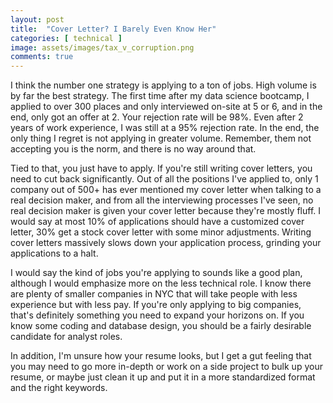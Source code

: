 ```yaml
---
layout: post
title:  "Cover Letter? I Barely Even Know Her"
categories: [ technical ]
image: assets/images/tax_v_corruption.png
comments: true
---
```

I think the number one strategy is applying to a ton of jobs. High volume is by far the best strategy. The first time after my data science bootcamp, I applied to over 300 places and only interviewed on-site at 5 or 6, and in the end, only got an offer at 2. Your rejection rate will be 98%. Even after 2 years of work experience, I was still at a 95% rejection rate. In the end, the only thing I regret is not applying in greater volume. Remember, them not accepting you is the norm, and there is no way around that.

Tied to that, you just have to apply. If you're still writing cover letters, you need to cut back significantly. Out of all the positions I've applied to, only 1 company out of 500+ has ever mentioned my cover letter when talking to a real decision maker, and from all the interviewing processes I've seen, no real decision maker is given your cover letter because they're mostly fluff. I would say at most 10% of applications should have a customized cover letter, 30% get a stock cover letter with some minor adjustments. Writing cover letters massively slows down your application process, grinding your applications to a halt.

I would say the kind of jobs you're applying to sounds like a good plan, although I would emphasize more on the less technical role. I know there are plenty of smaller companies in NYC that will take people with less experience but with less pay. If you're only applying to big companies, that's definitely something you need to expand your horizons on. If you know some coding and database design, you should be a fairly desirable candidate for analyst roles.

In addition, I'm unsure how your resume looks, but I get a gut feeling that you may need to go more in-depth or work on a side project to bulk up your resume, or maybe just clean it up and put it in a more standardized format and the right keywords.
